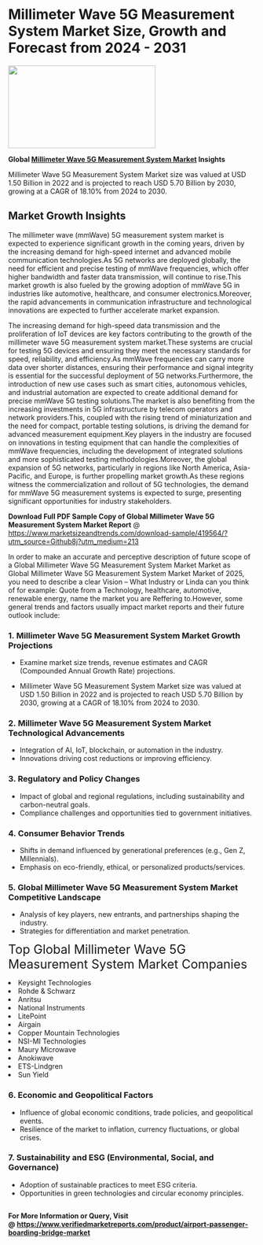 <H1>Millimeter Wave 5G Measurement System Market Size, Growth and Forecast from 2024 - 2031</H1><img class="aligncenter size-medium wp-image-584254" src="https://thirdeyenews.in/wp-content/uploads/2024/09/Global-Market-Research-300x168.jpeg" alt="" width="300" height="168" /><p><strong>Global&nbsp;<a href="https://www.marketsizeandtrends.com/download-sample/419564/?utm_source=Github8j?utm_medium=213">Millimeter Wave 5G Measurement System Market</a> Insights</strong></p><p>Millimeter Wave 5G Measurement System Market size was valued at USD 1.50 Billion in 2022 and is projected to reach USD 5.70 Billion by 2030, growing at a CAGR of 18.10% from 2024 to 2030.</p><p><h2>Market Growth Insights</h2> <p>The millimeter wave (mmWave) 5G measurement system market is expected to experience significant growth in the coming years, driven by the increasing demand for high-speed internet and advanced mobile communication technologies.As 5G networks are deployed globally, the need for efficient and precise testing of mmWave frequencies, which offer higher bandwidth and faster data transmission, will continue to rise.This market growth is also fueled by the growing adoption of mmWave 5G in industries like automotive, healthcare, and consumer electronics.Moreover, the rapid advancements in communication infrastructure and technological innovations are expected to further accelerate market expansion.</p> <p>The increasing demand for high-speed data transmission and the proliferation of IoT devices are key factors contributing to the growth of the millimeter wave 5G measurement system market.These systems are crucial for testing 5G devices and ensuring they meet the necessary standards for speed, reliability, and efficiency.As mmWave frequencies can carry more data over shorter distances, ensuring their performance and signal integrity is essential for the successful deployment of 5G networks.Furthermore, the introduction of new use cases such as smart cities, autonomous vehicles, and industrial automation are expected to create additional demand for precise mmWave 5G testing solutions.The market is also benefiting from the increasing investments in 5G infrastructure by telecom operators and network providers.This, coupled with the rising trend of miniaturization and the need for compact, portable testing solutions, is driving the demand for advanced measurement equipment.Key players in the industry are focused on innovations in testing equipment that can handle the complexities of mmWave frequencies, including the development of integrated solutions and more sophisticated testing methodologies.Moreover, the global expansion of 5G networks, particularly in regions like North America, Asia-Pacific, and Europe, is further propelling market growth.As these regions witness the commercialization and rollout of 5G technologies, the demand for mmWave 5G measurement systems is expected to surge, presenting significant opportunities for industry stakeholders.<p><span class=""><strong>Download Full PDF Sample Copy of Global Millimeter Wave 5G Measurement System Market Report</strong> @ <a href="https://www.marketsizeandtrends.com/download-sample/419564/?utm_source=Github8j?utm_medium=213" target="_blank">https://www.marketsizeandtrends.com/download-sample/419564/?utm_source=Github8j?utm_medium=213</a></span></p><p>In order to make an accurate and perceptive description of future scope of a Global&nbsp;Millimeter Wave 5G Measurement System Market Market as Global&nbsp;Millimeter Wave 5G Measurement System Market Market of 2025, you need to describe a clear Vision &ndash; What Industry or Linda can you think of for example: Quote from a Technology, healthcare, automotive, renewable energy, name the market you are Reffering to.However, some general trends and factors usually impact market reports and their future outlook include:</p><h3>1.&nbsp;<strong>Millimeter Wave 5G Measurement System Market Growth Projections</strong></h3><ul><li>Examine market size trends, revenue estimates and CAGR (Compounded Annual Growth Rate) projections.</li><li><p>Millimeter Wave 5G Measurement System Market size was valued at USD 1.50 Billion in 2022 and is projected to reach USD 5.70 Billion by 2030, growing at a CAGR of 18.10% from 2024 to 2030.</p></li></ul><h3>2.&nbsp;<strong>Millimeter Wave 5G Measurement System Market Technological Advancements</strong></h3><ul><li>Integration of AI, IoT, blockchain, or automation in the industry.</li><li>Innovations driving cost reductions or improving efficiency.</li></ul><h3>3.&nbsp;<strong>Regulatory and Policy Changes</strong></h3><ul><li>Impact of global and regional regulations, including sustainability and carbon-neutral goals.</li><li>Compliance challenges and opportunities tied to government initiatives.</li></ul><h3>4.&nbsp;<strong>Consumer Behavior Trends</strong></h3><ul><li>Shifts in demand influenced by generational preferences (e.g., Gen Z, Millennials).</li><li>Emphasis on eco-friendly, ethical, or personalized products/services.</li></ul><h3>5.&nbsp;<strong>Global Millimeter Wave 5G Measurement System Market Competitive Landscape</strong></h3><ul><li>Analysis of key players, new entrants, and partnerships shaping the industry.</li><li>Strategies for differentiation and market penetration.</li></ul><p data-pm-slice="1 1 []"><span style="color: inherit; font-family: inherit; font-size: 25px;">Top Global Millimeter Wave 5G Measurement System Market Companies</span></p><div class="" data-test-id=""><p><li>Keysight Technologies</li><li> Rohde & Schwarz</li><li> Anritsu</li><li> National Instruments</li><li> LitePoint</li><li> Airgain</li><li> Copper Mountain Technologies</li><li> NSI-MI Technologies</li><li> Maury Microwave</li><li> Anokiwave</li><li> ETS-Lindgren</li><li> Sun Yield</li></p></div><h3>6.&nbsp;<strong>Economic and Geopolitical Factors</strong></h3><ul><li>Influence of global economic conditions, trade policies, and geopolitical events.</li><li>Resilience of the market to inflation, currency fluctuations, or global crises.</li></ul><h3>7.&nbsp;<strong>Sustainability and ESG (Environmental, Social, and Governance)</strong></h3><ul><li>Adoption of sustainable practices to meet ESG criteria.</li><li>Opportunities in green technologies and circular economy principles.</li></ul><h2><strong style="font-size: 14px;">For More Information or Query, Visit @&nbsp;</strong><a style="background-color: #ffffff; font-size: 14px;" href="https://www.marketsizeandtrends.com/report/millimeter-wave-5g-measurement-system-market/" target="_blank">https://www.verifiedmarketreports.com/product/airport-passenger-boarding-bridge-market</a></h2>